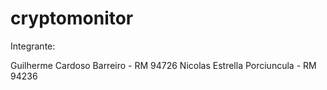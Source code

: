 # cryptomonitor

Integrante:

Guilherme Cardoso Barreiro - RM 94726 
Nicolas Estrella Porciuncula - RM 94236
